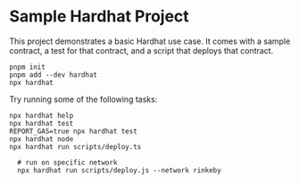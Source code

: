 # Sample Hardhat Project

This project demonstrates a basic Hardhat use case. It comes with a sample contract, a test for that contract, and a script that deploys that contract.

```shell
pnpm init
pnpm add --dev hardhat
npx hardhat
```

Try running some of the following tasks:

```shell
npx hardhat help
npx hardhat test
REPORT_GAS=true npx hardhat test
npx hardhat node
npx hardhat run scripts/deploy.ts

  # run on specific network
  npx hardhat run scripts/deploy.js --network rinkeby
```
